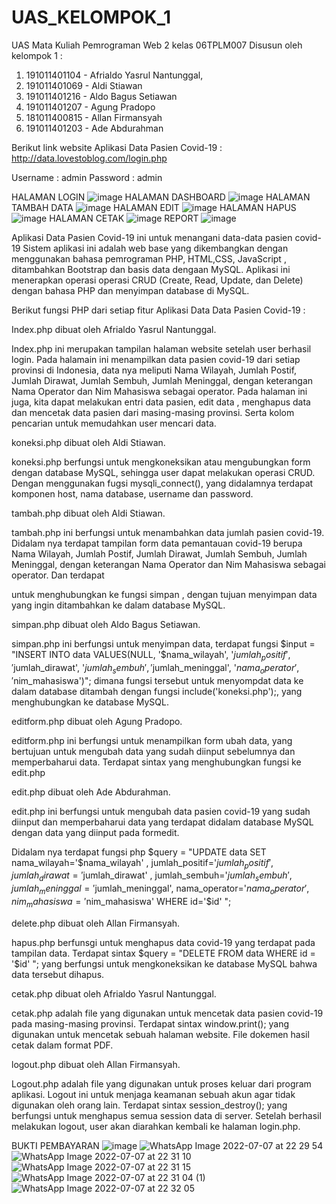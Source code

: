 # UAS_KELOMPOK_1
UAS Mata Kuliah Pemrograman Web 2 
kelas 06TPLM007
Disusun oleh kelompok 1 :
1.	191011401104 - Afrialdo Yasrul Nantunggal,
2.  191011401069 - Aldi Stiawan
3.  191011401216 - Aldo Bagus Setiawan
4.  191011401207 - Agung Pradopo
5.  181011400815 - Allan Firmansyah
6.  191011401203 - Ade Abdurahman


Berikut link website Aplikasi Data Pasien Covid-19 : http://data.lovestoblog.com/login.php

Username	: admin
Password	: admin

HALAMAN LOGIN
![image](https://user-images.githubusercontent.com/103938879/177808794-0892ad11-735f-4998-b197-2d37430903eb.png)
HALAMAN DASHBOARD
![image](https://user-images.githubusercontent.com/103938879/177808950-01bdf381-a16e-4e12-b7ff-72aabb40ca13.png)
HALAMAN TAMBAH DATA
![image](https://user-images.githubusercontent.com/103938879/177809038-a24104af-7726-42cb-bf71-fb9227a39cdf.png)
HALAMAN EDIT
![image](https://user-images.githubusercontent.com/103938879/177809131-c0c90a28-bafb-4f3a-b499-7f85bab98d26.png)
HALAMAN HAPUS
![image](https://user-images.githubusercontent.com/103938879/177809227-c45695e0-761f-4149-ac71-9181f7ed0df9.png)
HALAMAN CETAK
![image](https://user-images.githubusercontent.com/103938879/177809354-d006951f-89ac-4169-961a-50503d1bbcff.png)
REPORT
![image](https://user-images.githubusercontent.com/103938879/177809422-d866211f-207c-4734-8c96-eaa8283fff77.png)

Aplikasi Data Pasien Covid-19 ini untuk menangani data-data pasien covid-19 
Sistem aplikasi ini adalah web base yang dikembangkan dengan menggunakan bahasa pemrograman PHP, HTML,CSS, JavaScript , ditambahkan  Bootstrap dan basis data dengaan MySQL. 
Aplikasi ini menerapkan operasi operasi CRUD (Create, Read, Update, dan Delete) dengan bahasa PHP dan menyimpan database di MySQL.

Berikut fungsi PHP dari setiap fitur Aplikasi Data Data Pasien Covid-19 :


Index.php dibuat oleh Afrialdo Yasrul Nantunggal.

Index.php ini merupakan tampilan halaman website setelah user berhasil login. Pada halamain ini menampilkan data pasien covid-19 dari setiap provinsi di Indonesia, 
data nya meliputi Nama Wilayah, Jumlah Postif, Jumlah  Dirawat, Jumlah Sembuh, Jumlah Meninggal, dengan keterangan Nama Operator dan Nim Mahasiswa sebagai operator.
Pada halaman ini juga, kita dapat melakukan entri data pasien, edit data , menghapus data dan mencetak data pasien dari masing-masing provinsi. 
Serta kolom pencarian untuk memudahkan user mencari data.

koneksi.php dibuat oleh Aldi Stiawan.

koneksi.php berfungsi untuk mengkoneksikan atau mengubungkan form dengan database MySQL, 
sehingga user dapat melakukan operasi CRUD. Dengan menggunakan fugsi mysqli_connect(), yang didalamnya terdapat komponen host, nama database, username dan password.

tambah.php dibuat oleh Aldi Stiawan.
 
tambah.php ini berfungsi untuk menambahkan data jumlah pasien covid-19. Didalam nya terdapat tampilan form data pemantauan covid-19 berupa Nama Wilayah, Jumlah Postif, Jumlah  Dirawat, Jumlah Sembuh, Jumlah Meninggal, dengan keterangan Nama Operator dan Nim Mahasiswa sebagai operator. 
Dan terdapat  <form method="post" action="simpan.php" > untuk menghubungkan ke fungsi simpan , dengan tujuan menyimpan data yang ingin ditambahkan ke dalam database MySQL.
 
simpan.php dibuat oleh Aldo Bagus Setiawan.
 
simpan.php ini berfungsi untuk menyimpan data, terdapat fungsi $input = "INSERT INTO data VALUES(NULL, '$nama_wilayah', '$jumlah_positif', '$jumlah_dirawat', '$jumlah_sembuh', '$jumlah_meninggal', '$nama_operator', '$nim_mahasiswa')";
dimana fungsi tersebut untuk menyompdat data ke dalam database ditambah dengan fungsi  include('koneksi.php');, yang menghubungkan ke database MySQL.

editform.php dibuat oleh Agung Pradopo.
 
editform.php ini berfungsi untuk menampilkan form ubah data, yang bertujuan untuk mengubah data yang sudah diinput  sebelumnya dan memperbaharui data. Terdapat sintax <form method="get" action="edit.php"> yang menghubungkan fungsi ke edit.php

edit.php dibuat oleh Ade Abdurahman.
 
edit.php ini berfungsi untuk mengubah data pasien covid-19 yang sudah diinput dan memperbaharui data yang terdapat didalam database MySQL dengan data yang diinput pada formedit. 
 
Didalam nya terdapat fungsi php $query = "UPDATE data SET nama_wilayah='$nama_wilayah' , jumlah_positif='$jumlah_positif' , jumlah_dirawat='$jumlah_dirawat' , jumlah_sembuh='$jumlah_sembuh', jumlah_meninggal='$jumlah_meninggal', nama_operator='$nama_operator', nim_mahasiswa='$nim_mahasiswa' WHERE id='$id' ";

delete.php dibuat oleh Allan Firmansyah.
 
hapus.php berfunsgi untuk menghapus data covid-19 yang terdapat pada tampilan data. Terdapat sintax $query = "DELETE FROM data WHERE id = '$id' "; yang berfungsi untuk mengkoneksikan ke database MySQL bahwa data tersebut dihapus.

cetak.php dibuat oleh Afrialdo Yasrul Nantunggal.
 
cetak.php adalah file yang digunakan untuk mencetak data pasien covid-19 pada masing-masing provinsi. Terdapat sintax window.print(); yang digunakan untuk mencetak sebuah halaman website. File dokemen hasil cetak dalam format PDF.

logout.php dibuat oleh Allan Firmansyah.
 
Logout.php adalah file yang digunakan untuk proses keluar dari program aplikasi. Logout ini untuk menjaga keamanan sebuah akun agar tidak digunakan oleh orang lain. Terdapat sintax session_destroy(); yang berfungsi untuk  menghapus semua session data di server. 
Setelah berhasil melakukan logout, user akan diarahkan kembali ke halaman login.php.

BUKTI PEMBAYARAN
![image](https://user-images.githubusercontent.com/103938879/177812556-641e80d5-7a59-47a3-8c34-2431f23639ee.png)
![WhatsApp Image 2022-07-07 at 22 29 54](https://user-images.githubusercontent.com/103938879/177812730-6a76f1d2-097f-4eec-bd0f-f643d21d7fd2.jpeg)
![WhatsApp Image 2022-07-07 at 22 31 10](https://user-images.githubusercontent.com/103938879/177812870-0476be2a-bee7-4d8e-af9a-f8fdfca2ac1a.jpeg)
![WhatsApp Image 2022-07-07 at 22 31 15](https://user-images.githubusercontent.com/103938879/177812947-4ed192e2-a367-46f2-ba45-3a9640250574.jpeg)
![WhatsApp Image 2022-07-07 at 22 31 04 (1)](https://user-images.githubusercontent.com/103938879/177813551-43c141db-4fb7-46a8-b6f8-03037b9e49b6.jpeg)
![WhatsApp Image 2022-07-07 at 22 32 05](https://user-images.githubusercontent.com/103938879/177813083-b8009e1f-7400-4091-abcd-7bb00689c79e.jpeg)

